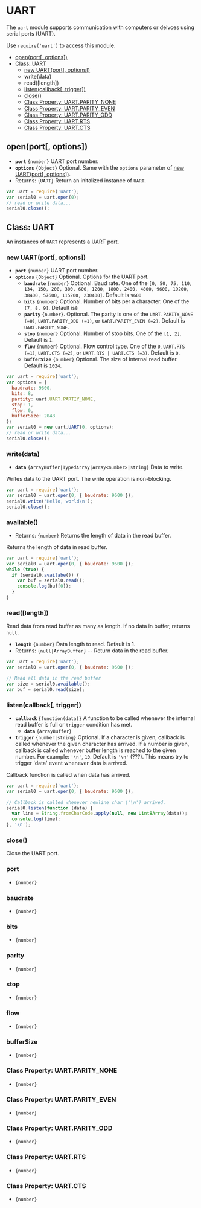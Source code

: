 UART
====

The `uart` module supports communication with computers or deivces using serial ports (UART).

Use `require('uart')` to access this module.

* [open(port[, options])]()
* [Class: UART]()
  * [new UART(port[, options])]()
  * write(data)
  * read([length])
  * [listen(callback[, trigger])]()
  * [close()]()
  * [Class Property: UART.PARITY_NONE]()
  * [Class Property: UART.PARITY_EVEN]()
  * [Class Property: UART.PARITY_ODD]()
  * [Class Property: UART.RTS]()
  * [Class Property: UART.CTS]()

## open(port[, options])

* __`port`__ `{number}` UART port number.
* __`options`__ `{Object}` Optional. Same with the `options` parameter of [new UART(port[, options])]().
* Returns: `{UART}` Return an initalized instance of `UART`.

```js
var uart = require('uart');
var serial0 = uart.open(0);
// read or write data...
serial0.close();
```

## Class: UART

An instances of `UART` represents a UART port.

### new UART(port[, options])

* __`port`__ `{number}` UART port number.
* __`options`__ `{Object}` Optional. Options for the UART port.
  * __`baudrate`__ `{number}` Optional. Baud rate. One of the `[0, 50, 75, 110, 134, 150, 200, 300, 600, 1200, 1800, 2400, 4800, 9600, 19200, 38400, 57600, 115200, 230400]`. Default is `9600`
  * __`bits`__ `{number}` Optional. Number of bits per a character. One of the `[7, 8, 9]`. Default is`8`
  * __`parity`__ `{number}`. Optional. The parity is one of the `UART.PARITY_NONE (=0)`, `UART.PARITY_ODD (=1)`, or `UART.PARITY_EVEN (=2)`. Default is `UART.PARITY_NONE`.
  * __`stop`__ `{number}` Optional. Number of stop bits. One of the `[1, 2]`. Default is `1`.
  * __`flow`__ `{number}` Optional. Flow control type. One of the `0`, `UART.RTS (=1)`, `UART.CTS (=2)`, or `UART.RTS | UART.CTS (=3)`. Default is `0`.
  * __`bufferSize`__ `{number}` Optional. The size of internal read buffer. Default is `1024`.


```js
var uart = require('uart');
var options = {
  baudrate: 9600,
  bits: 8,
  partity: uart.UART.PARTIY_NONE,
  stop: 1,
  flow: 0,
  bufferSize: 2048
};
var serial0 = new uart.UART(0, options);
// read or write data...
serial0.close();
```

### write(data)

* __`data`__ `{ArrayBuffer|TypedArray|Array<number>|string}` Data to write.

Writes data to the UART port. The write operation is non-blocking.

```js
var uart = require('uart');
var serial0 = uart.open(0, { baudrate: 9600 });
serial0.write('Hello, world\n');
serial0.close();
```

### available()

* Returns: `{number}` Returns the length of data in the read buffer.

Returns the length of data in read buffer.

```js
var uart = require('uart');
var serial0 = uart.open(0, { baudrate: 9600 });
while (true) {
  if (serial0.availabe()) {
    var buf = serial0.read();
    console.log(buf[0]);
  }
}
```

### read([length])

Read data from read buffer as many as length. If no data in buffer, returns `null`.

* __`length`__ `{number}` Data length to read. Default is 1.
* Returns: `{null|ArrayBuffer}` -- Return data in the read buffer.

```js
var uart = require('uart');
var serial0 = uart.open(0, { baudrate: 9600 });

// Read all data in the read buffer
var size = serial0.available();
var buf = serial0.read(size);
```

### listen(callback[, trigger])

* __`callback`__ `{function(data)}` A function to be called whenever the internal read buffer is full or `trigger` condition has met.
  * __`data`__ `{ArrayBuffer}`
* __`trigger`__ `{number|string}` Optional. If a character is given, callback is called whenever the given character has arrived. If a number is given, callback is called whenever buffer length is reached to the given number. For example: `'\n'`, `10`. Default is `'\n'` (???). This means try to trigger 'data' event whenever data is arrived.

Callback function is called when data has arrived.

```js
var uart = require('uart');
var serial0 = uart.open(0, { baudrate: 9600 });

// Callback is called whenever newline char ('\n') arrived.
serial0.listen(function (data) {
  var line = String.fromCharCode.apply(null, new Uint8Array(data));
  console.log(line);
}, '\n');
```

### close()

Close the UART port.

### port

* `{number}`

### baudrate

* `{number}`

### bits

* `{number}`

### parity

* `{number}`

### stop

* `{number}`

### flow

* `{number}`

### bufferSize

* `{number}`

### Class Property: UART.PARITY_NONE

* `{number}`


### Class Property: UART.PARITY_EVEN

* `{number}`


### Class Property: UART.PARITY_ODD

* `{number}`


### Class Property: UART.RTS

* `{number}`


### Class Property: UART.CTS

* `{number}`
